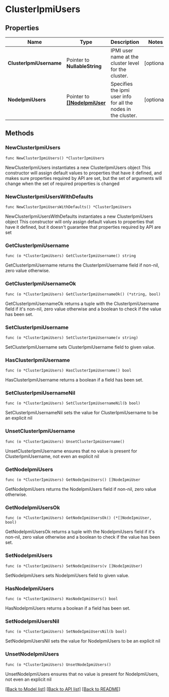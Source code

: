 # ClusterIpmiUsers

## Properties

Name | Type | Description | Notes
------------ | ------------- | ------------- | -------------
**ClusterIpmiUsername** | Pointer to **NullableString** | IPMI user name at the cluster level for the cluster. | [optional] 
**NodeIpmiUsers** | Pointer to [**[]NodeIpmiUser**](NodeIpmiUser.md) | Specifies the ipmi user info for all the nodes in the cluster. | [optional] 

## Methods

### NewClusterIpmiUsers

`func NewClusterIpmiUsers() *ClusterIpmiUsers`

NewClusterIpmiUsers instantiates a new ClusterIpmiUsers object
This constructor will assign default values to properties that have it defined,
and makes sure properties required by API are set, but the set of arguments
will change when the set of required properties is changed

### NewClusterIpmiUsersWithDefaults

`func NewClusterIpmiUsersWithDefaults() *ClusterIpmiUsers`

NewClusterIpmiUsersWithDefaults instantiates a new ClusterIpmiUsers object
This constructor will only assign default values to properties that have it defined,
but it doesn't guarantee that properties required by API are set

### GetClusterIpmiUsername

`func (o *ClusterIpmiUsers) GetClusterIpmiUsername() string`

GetClusterIpmiUsername returns the ClusterIpmiUsername field if non-nil, zero value otherwise.

### GetClusterIpmiUsernameOk

`func (o *ClusterIpmiUsers) GetClusterIpmiUsernameOk() (*string, bool)`

GetClusterIpmiUsernameOk returns a tuple with the ClusterIpmiUsername field if it's non-nil, zero value otherwise
and a boolean to check if the value has been set.

### SetClusterIpmiUsername

`func (o *ClusterIpmiUsers) SetClusterIpmiUsername(v string)`

SetClusterIpmiUsername sets ClusterIpmiUsername field to given value.

### HasClusterIpmiUsername

`func (o *ClusterIpmiUsers) HasClusterIpmiUsername() bool`

HasClusterIpmiUsername returns a boolean if a field has been set.

### SetClusterIpmiUsernameNil

`func (o *ClusterIpmiUsers) SetClusterIpmiUsernameNil(b bool)`

 SetClusterIpmiUsernameNil sets the value for ClusterIpmiUsername to be an explicit nil

### UnsetClusterIpmiUsername
`func (o *ClusterIpmiUsers) UnsetClusterIpmiUsername()`

UnsetClusterIpmiUsername ensures that no value is present for ClusterIpmiUsername, not even an explicit nil
### GetNodeIpmiUsers

`func (o *ClusterIpmiUsers) GetNodeIpmiUsers() []NodeIpmiUser`

GetNodeIpmiUsers returns the NodeIpmiUsers field if non-nil, zero value otherwise.

### GetNodeIpmiUsersOk

`func (o *ClusterIpmiUsers) GetNodeIpmiUsersOk() (*[]NodeIpmiUser, bool)`

GetNodeIpmiUsersOk returns a tuple with the NodeIpmiUsers field if it's non-nil, zero value otherwise
and a boolean to check if the value has been set.

### SetNodeIpmiUsers

`func (o *ClusterIpmiUsers) SetNodeIpmiUsers(v []NodeIpmiUser)`

SetNodeIpmiUsers sets NodeIpmiUsers field to given value.

### HasNodeIpmiUsers

`func (o *ClusterIpmiUsers) HasNodeIpmiUsers() bool`

HasNodeIpmiUsers returns a boolean if a field has been set.

### SetNodeIpmiUsersNil

`func (o *ClusterIpmiUsers) SetNodeIpmiUsersNil(b bool)`

 SetNodeIpmiUsersNil sets the value for NodeIpmiUsers to be an explicit nil

### UnsetNodeIpmiUsers
`func (o *ClusterIpmiUsers) UnsetNodeIpmiUsers()`

UnsetNodeIpmiUsers ensures that no value is present for NodeIpmiUsers, not even an explicit nil

[[Back to Model list]](../README.md#documentation-for-models) [[Back to API list]](../README.md#documentation-for-api-endpoints) [[Back to README]](../README.md)


